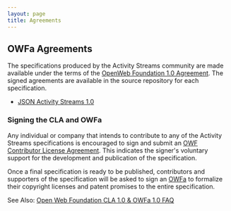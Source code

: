```yaml
---
layout: page
title: Agreements
---
```

## OWFa Agreements ##

The specifications produced by the Activity Streams community are made
available under the terms of the [OpenWeb Foundation 1.0 Agreement][OWFa].  The
signed agreements are available in the source repository for each specification.

 - [JSON Activity Streams 1.0](https://github.com/activitystreams/json-activity/agreements)


### Signing the CLA and OWFa ###

Any individual or company that intends to contribute to any of the Activity
Streams specifications is encouraged to sign and submit an
[OWF Contributor License Agreement][cla].  This indicates the signer's
voluntary support for the development and publication of the specification.

Once a final specification is ready to be published, contributors and supporters
of the specification will be asked to sign an [OWFa][] to formalize their copyright
licenses and patent promises to the entire specification.

See Also: [Open Web Foundation CLA 1.0 & OWFa 1.0 FAQ][faq]

[OWFa]: http://www.openwebfoundation.org/legal/the-owf-1-0-agreements/owfa-1-0
[cla]: http://www.openwebfoundation.org/legal/the-owf-1-0-agreements/owf-contributor-license-agreement-1-0---copyright-and-patent
[faq]: http://www.openwebfoundation.org/faqs/open-web-foundation-cla-1-0-owfa-1-0-faq


